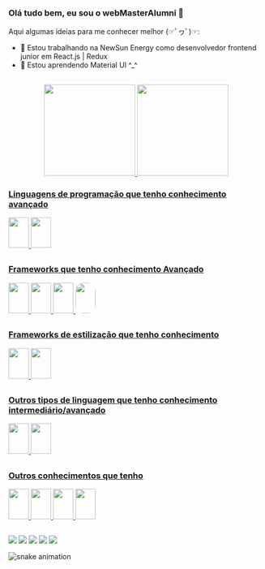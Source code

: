 ### Olá tudo bem, eu sou o webMasterAlumni 👋

Aqui algumas ideias para me conhecer melhor (☞ﾟヮﾟ)☞:

- 🔭 Estou trabalhando na NewSun Energy como desenvolvedor frontend junior em React.js | Redux
- 🌱 Estou aprendendo Material UI ^_^

##

<div align="center">
  <a href="https://github.com/webMasterAlumni">
  <img height="180em" src="https://github-readme-stats.vercel.app/api?username=webMasterAlumni&show_icons=true&theme=radical&include_all_commits=true&count_private=true"/>
  <img height="180em" src="https://github-readme-stats.vercel.app/api/top-langs/?username=webMasterAlumni&layout=compact&langs_count=7&theme=radical"/>
</div>

### Linguagens de programação que tenho conhecimento avançado
<img height="60" width="40" src="https://cdn.jsdelivr.net/gh/devicons/devicon/icons/javascript/javascript-original.svg" />
<img height="60" width="40" src="https://cdn.jsdelivr.net/gh/devicons/devicon/icons/typescript/typescript-original.svg" />
  
##
  
### Frameworks que tenho conhecimento Avançado
<img height="60" width="40" src="https://cdn.jsdelivr.net/gh/devicons/devicon/icons/react/react-original-wordmark.svg" />
<img height="60" width="40" src="https://cdn.jsdelivr.net/gh/devicons/devicon/icons/adonisjs/adonisjs-original.svg" />
<img height="60" width="40" src="https://cdn.jsdelivr.net/gh/devicons/devicon/icons/redux/redux-original.svg" />
<img height="60" width="40" src="https://cdn.jsdelivr.net/gh/devicons/devicon/icons/express/express-original.svg" style="background-color: #fff2; border-radius: 16px;"/>
  
##
  
### Frameworks de estilização que tenho conhecimento

<img height="60" width="40" src="https://cdn.jsdelivr.net/gh/devicons/devicon/icons/materialui/materialui-original.svg" />
<img height="60" width="40" src="https://cdn.jsdelivr.net/gh/devicons/devicon/icons/bootstrap/bootstrap-original.svg" />
  
##
  
### Outros tipos de linguagem que tenho conhecimento intermediário/avançado
  
<img height="60" width="40" src="https://cdn.jsdelivr.net/gh/devicons/devicon/icons/html5/html5-original.svg" />
<img height="60" width="40" src="https://cdn.jsdelivr.net/gh/devicons/devicon/icons/css3/css3-original.svg" />
  
##
  
### Outros conhecimentos que tenho

<img height="60" width="40" src="https://cdn.jsdelivr.net/gh/devicons/devicon/icons/nodejs/nodejs-original.svg" />
<img height="60" width="40" src="https://cdn.jsdelivr.net/gh/devicons/devicon/icons/git/git-plain-wordmark.svg" />
<img height="60" width="40" src="https://cdn.jsdelivr.net/gh/devicons/devicon/icons/ubuntu/ubuntu-plain.svg" />
<img height="60" width="40" src="https://cdn.jsdelivr.net/gh/devicons/devicon/icons/figma/figma-original.svg" />
  
##
  
<div>
     <a href="https://www.instagram.com/lucas._.neves.10" target="_blank"><img src="https://img.shields.io/badge/-Instagram-%23E4405F?style=for-the-badge&logo=instagram&logoColor=white" target="_blank"></a>
<a href="https://www.facebook.com/lucas.neves.1884" target="_blank"><img src="https://img.shields.io/badge/Facebook-1877F2?style=for-the-badge&logo=facebook&logoColor=white" target="_blank"/></a>
<a href="https://api.whatsapp.com/send?phone=5516982420186" target="_blank"><img src="https://img.shields.io/badge/WhatsApp-25D366?style=for-the-badge&logo=whatsapp&logoColor=white" target="_blank"/></a>
<a href="mailto:heraldofdevs@gmail.com" target="_blank"><img src="https://img.shields.io/badge/Gmail-D14836?style=for-the-badge&logo=gmail&logoColor=white"/></a>
<a href="https://www.linkedin.com/in/lucas-neves-887059203/" target="_blank"><img src="https://img.shields.io/badge/LinkedIn-0077B5?style=for-the-badge&logo=linkedin&logoColor=white"/></a>

  ![snake animation](https://github.com/webMasterAlumni/webMasterAlumni/blob/output/github-contribution-grid-snake.svg)  
</div>
